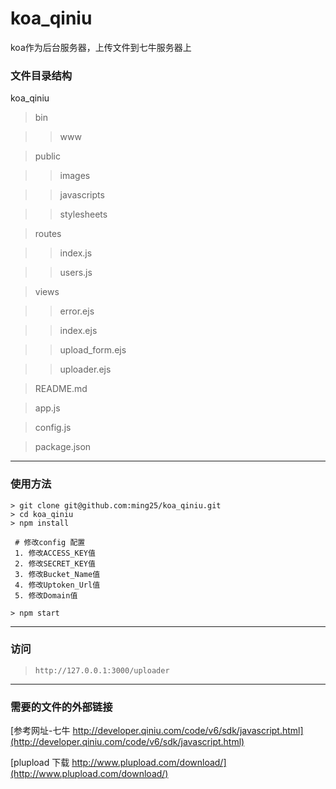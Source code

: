 # koa_qiniu
koa作为后台服务器，上传文件到七牛服务器上



### 文件目录结构
koa_qiniu
> bin

>> www

> public

>> images

>> javascripts

>> stylesheets

> routes

>> index.js

>> users.js

> views

>> error.ejs

>> index.ejs

>> upload_form.ejs

>> uploader.ejs

> README.md

> app.js

> config.js

> package.json

---

### 使用方法
```
> git clone git@github.com:ming25/koa_qiniu.git
> cd koa_qiniu
> npm install

 # 修改config 配置
 1. 修改ACCESS_KEY值
 2. 修改SECRET_KEY值
 3. 修改Bucket_Name值
 4. 修改Uptoken_Url值
 5. 修改Domain值
 
> npm start
```

---

### 访问
> `http://127.0.0.1:3000/uploader`

---


### 需要的文件的外部链接

[参考网址-七牛 http://developer.qiniu.com/code/v6/sdk/javascript.html](http://developer.qiniu.com/code/v6/sdk/javascript.html)

[plupload 下载 http://www.plupload.com/download/](http://www.plupload.com/download/)


